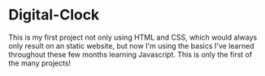 # Digital-Clock

This is my first project not only using HTML and CSS, which would always only result on an static website, but now I'm using the basics I've learned throughout these few months learning Javascript. This is only the first of the many projects!

